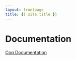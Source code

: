 ```yaml
---
layout: frontpage
title: {{ site.title }}
---
```


# Documentation

[Coq Documentation](resources/apdtcoq/html/toc.html)

